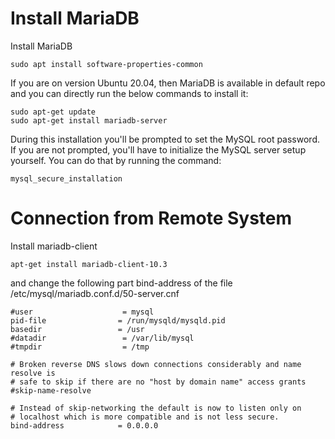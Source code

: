 # Install MariaDB

Install MariaDB
```
sudo apt install software-properties-common
```

If you are on version Ubuntu 20.04, then MariaDB is available in default repo and you can directly run the below commands to install it:
```
sudo apt-get update
sudo apt-get install mariadb-server
```
During this installation you'll be prompted to set the MySQL root password. If you are not prompted, you'll have to initialize the MySQL server setup yourself. You can do that by running the command:

```
mysql_secure_installation
```

# Connection from Remote System

Install mariadb-client
```
apt-get install mariadb-client-10.3
```

and change the following part bind-address of the file /etc/mysql/mariadb.conf.d/50-server.cnf

```
#user                    = mysql
pid-file                = /run/mysqld/mysqld.pid
basedir                 = /usr
#datadir                 = /var/lib/mysql
#tmpdir                  = /tmp

# Broken reverse DNS slows down connections considerably and name resolve is
# safe to skip if there are no "host by domain name" access grants
#skip-name-resolve

# Instead of skip-networking the default is now to listen only on
# localhost which is more compatible and is not less secure.
bind-address            = 0.0.0.0
```
